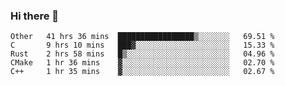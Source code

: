 ### Hi there 👋

<!--
**WShiBin/WShiBin** is a ✨ _special_ ✨ repository because its `README.md` (this file) appears on your GitHub profile.

Here are some ideas to get you started:

- 🔭 I’m currently working on ...
- 🌱 I’m currently learning ...
- 👯 I’m looking to collaborate on ...
- 🤔 I’m looking for help with ...
- 💬 Ask me about ...
- 📫 How to reach me: ...
- 😄 Pronouns: ...
- ⚡ Fun fact: ...
-->

<!--START_SECTION:waka-->
```text
Other   41 hrs 36 mins  █████████████████▒░░░░░░░   69.51 % 
C       9 hrs 10 mins   ███▓░░░░░░░░░░░░░░░░░░░░░   15.33 % 
Rust    2 hrs 58 mins   █▒░░░░░░░░░░░░░░░░░░░░░░░   04.96 % 
CMake   1 hr 36 mins    ▓░░░░░░░░░░░░░░░░░░░░░░░░   02.70 % 
C++     1 hr 35 mins    ▓░░░░░░░░░░░░░░░░░░░░░░░░   02.67 % 
```
<!--END_SECTION:waka-->
